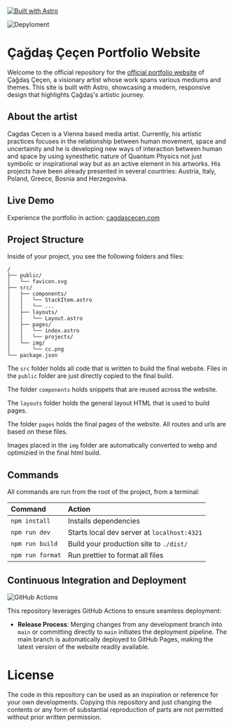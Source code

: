 [![Built with Astro](https://astro.badg.es/v2/built-with-astro/small.svg)](https://astro.build)


![Depyloment](https://github.com/SteinCodeAT/Artist-Portfolio-Website/actions/workflows/deploy.yml/badge.svg)


# Çağdaş Çeçen Portfolio Website

Welcome to the official repository for the [official portfolio website](https://www.cagdascecen.com/) of Çağdaş Çeçen, 
a visionary artist whose work spans various mediums and themes. This site is 
built with Astro, showcasing a modern, responsive design that highlights Çağdaş's artistic journey.


## About the artist
Cagdas Cecen is a Vienna based media artist.
Currently, his artistic practices focuses in the relationship between 
human movement, space and uncertainity and he is developing 
new ways of interaction between human and space by using synesthetic 
nature of Quantum Physics not just symbolic or inspirational way 
but as an active element in his artworks. 
His projects have been already presented in several countries: 
Austria, Italy, Poland, Greece, Bosnia and Herzegovina.


## Live Demo

Experience the portfolio in action: [cagdascecen.com](https://www.cagdascecen.com/)

## Project Structure

Inside of your project, you see the following folders and files:

```text
/
├── public/
│   └── favicon.svg
├── src/
│   ├── components/
│   │   └── StackItem.astro
│   │   └── ...
│   ├── layouts/
│   │   └── Layout.astro
│   ├── pages/
│   │   └── index.astro
│   │   └── projects/
│   └── img/
│       └── cc.png
└── package.json
```

The `src` folder holds all code that is written to build the final website. Files in the `public` folder are just directly copied to the final build.

The folder `components` holds snippets that are reused across the website.

The `layouts` folder holds the general layout HTML that is used to build pages.

The folder `pages` holds the final pages of the website. All routes and urls are based on these files.

Images placed in the `img` folder are automatically converted to webp and optimizied in the final html build.

## Commands

All commands are run from the root of the project, from a terminal:

| Command                   | Action                                           |
| :------------------------ | :----------------------------------------------- |
| `npm install`             | Installs dependencies                            |
| `npm run dev`             | Starts local dev server at `localhost:4321`      |
| `npm run build`           | Build your production site to `./dist/`          |
| `npm run format`          | Run prettier to format all files                 |


## Continuous Integration and Deployment

![GitHub Actions](https://img.shields.io/badge/github%20actions-%232671E5.svg?style=for-the-badge&logo=githubactions&logoColor=white)

This repository leverages GitHub Actions to ensure seamless deployment:

- <strong>Release Process</strong>: Merging changes from any development branch into `main` or committing directly to `main` initiates the deployment pipeline. The main branch is automatically deployed to GitHub Pages, making the latest version of the website readily available.

# License

The code in this repository can be used as an inspiration or reference for your own developments. Copying this repository and just changing the contents or any form of substantial reproduction of parts are not permitted without prior written permission.
